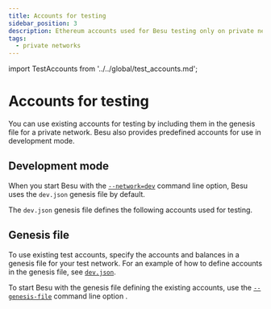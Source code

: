 ```yaml
---
title: Accounts for testing
sidebar_position: 3
description: Ethereum accounts used for Besu testing only on private networks
tags:
  - private networks
---
```


import TestAccounts from '../../global/test_accounts.md';

# Accounts for testing

You can use existing accounts for testing by including them in the genesis file for a private network. Besu also provides predefined accounts for use in development mode.

## Development mode

When you start Besu with the [`--network=dev`](../../public-networks/reference/cli/options.md#network) command line option, Besu uses the `dev.json` genesis file by default.

The `dev.json` genesis file defines the following accounts used for testing.

<TestAccounts />

## Genesis file

To use existing test accounts, specify the accounts and balances in a genesis file for your test network. For an example of how to define accounts in the genesis file, see [`dev.json`](https://github.com/hyperledger/besu/blob/750580dcca349d22d024cc14a8171b2fa74b505a/config/src/main/resources/dev.json).

To start Besu with the genesis file defining the existing accounts, use the [`--genesis-file`](../../public-networks/reference/cli/options.md#genesis-file) command line option .
